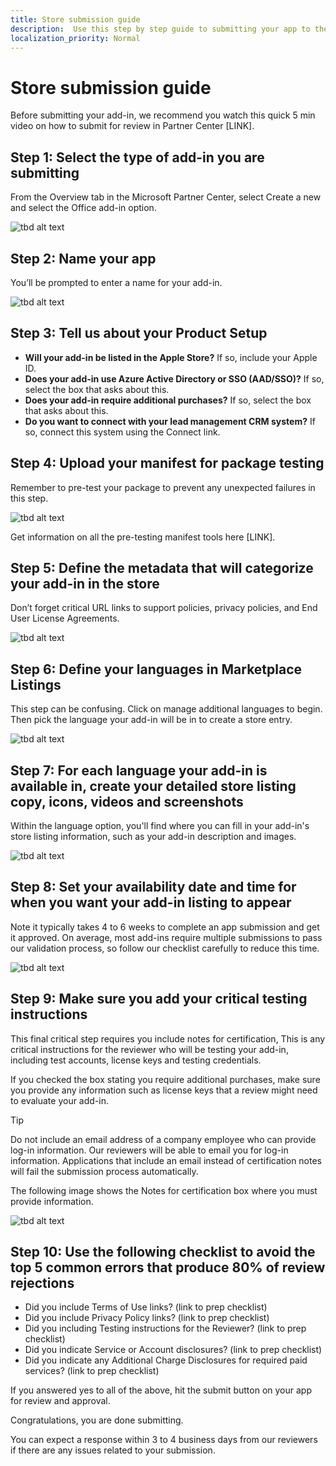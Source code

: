 ```yaml
---
title: Store submission guide
description:  Use this step by step guide to submitting your app to the Microsoft stores. 
localization_priority: Normal
---
```


# Store submission guide

Before submitting your add-in, we recommend you watch this quick 5 min video on how to submit for review in Partner Center [LINK].

## Step 1: Select the type of add-in you are submitting 

From the Overview tab in the Microsoft Partner Center, select Create a new and select the Office add-in option.

![tbd alt text](./images/new/step-select-type-of-addin.png)
 
## Step 2: Name your app
 
You’ll be prompted to enter a name for your add-in.

![tbd alt text](./images/new/step-2-name-addin.png)

## Step 3: Tell us about your Product Setup 
- **Will your add-in be listed in the Apple Store?** If so, include your Apple ID.
- **Does your add-in use Azure Active Directory or SSO (AAD/SSO)?** If so, select the box that asks about this.
- **Does your add-in require additional purchases?** If so, select the box that asks about this. 
- **Do you want to connect with your lead management CRM system?** If so, connect this system using the Connect link.

## Step 4: Upload your manifest for package testing
Remember to pre-test your package to prevent any unexpected failures in this step.

![tbd alt text](./images/new/step-4-package-validation.png)

Get information on all the pre-testing manifest tools here [LINK].

## Step 5: Define the metadata that will categorize your add-in in the store

Don’t forget critical URL links to support policies, privacy policies, and End User License Agreements.

![tbd alt text](./images/new/step-5-properties-support.png)

## Step 6: Define your languages in Marketplace Listings

This step can be confusing. Click on manage additional languages to begin. Then pick the language your add-in will be in to create a store entry.

![tbd alt text](./images/new/step-6-define-your-languages.png)

## Step 7: For each language your add-in is available in, create your detailed store listing copy, icons, videos and screenshots

Within the language option, you'll find where you can fill in your add-in's store listing information, such as your add-in description and images.

![tbd alt text](./images/new/step-7-define-your-store-page.png)

## Step 8: Set your availability date and time for when you want your add-in listing to appear

Note it typically takes 4 to 6 weeks to complete an app submission and get it approved. On average, most add-ins require multiple submissions to pass our validation process, so follow our checklist carefully to reduce this time.  

![tbd alt text](./images/new/step-8-set-availability-time-date.png)

## Step 9:  Make sure you add your critical testing instructions

This final critical step requires you include notes for certification, This is any critical instructions for the reviewer who will be testing your add-in, including test accounts, license keys and testing credentials.

If you checked the box stating you require additional purchases, make sure you provide any information such as license keys that a review might need to evaluate your add-in.

>[!TIP]
> Do not include an email address of a company employee who can provide log-in information. Our reviewers will be able to  email you for log-in information. Applications that include an email instead of certification notes will fail the submission process automatically.

The following image shows the Notes for certification box where you must provide information.

![tbd alt text](./images/new/step-9-critical-texting-instructions.png)

## Step 10:  Use the following checklist to avoid the top 5 common errors that produce 80% of review rejections 

- Did you include Terms of Use links? (link to prep checklist)
- Did you include Privacy Policy links? (link to prep checklist)
- Did you including Testing instructions for the Reviewer? (link to prep checklist)
- Did you indicate Service or Account disclosures? (link to prep checklist)
- Did you indicate any Additional Charge Disclosures for required paid services? (link to prep checklist) 

If you answered yes to all of the above, hit the submit button on your app for review and approval.

Congratulations, you are done submitting.

You can expect a response within 3 to 4 business days from our reviewers if there are any issues related to your submission.